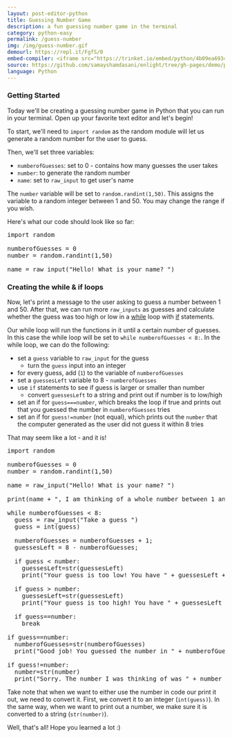 ```yaml
---
layout: post-editor-python
title: Guessing Number Game
description: a fun guessing number game in the terminal
category: python-easy
permalink: /guess-number
img: /img/guess-number.gif
demourl: https://repl.it/FgfS/0
embed-compiler: <iframe src="https://trinket.io/embed/python/4b09ea6934" width="100%" height="356" frameborder="0" marginwidth="0" marginheight="0" allowfullscreen></iframe>
source: https://github.com/samayshamdasani/enlight/tree/gh-pages/demo/python/guess-number
language: Python
---
```


### Getting Started 

Today we'll be creating a guessing number game in Python that you can run in your terminal. Open up your favorite text editor and let's begin!

To start, we'll need to ```import random``` as the random module will let us generate a random number for the user to guess.

Then, we'll set three variables: 
- ```numberofGuesses```: set to 0 - contains how many guesses the user takes
- ```number```: to generate the random number
- ```name```: set to ```raw_input``` to get user's name

The ```number``` variable will be set to ```random.randint(1,50)```. This assigns the variable to a random integer between 1 and 50. You may change the range
if you wish. 

Here's what our code should look like so far:

<pre class="prettyprint">
import random

numberofGuesses = 0
number = random.randint(1,50)

name = raw_input("Hello! What is your name? ")
</pre>

### Creating the while & if loops

Now, let's print a message to the user asking to guess a number between 1 and 50. After that, we can run more ```raw_inputs``` as guesses and calculate whether the guess was too high or low in a [while](https://docs.python.org/2/reference/compound_stmts.html#the-while-statement) loop with [if](https://docs.python.org/2/reference/compound_stmts.html#the-if-statement) statements. 

Our while loop will run the functions in it until a certain number of guesses. In this case the while loop will be set to ```while numberofGuesses < 8:```.
In the while loop, we can do the following:
- set a ```guess``` variable to ```raw_input``` for the guess
  - turn the ```guess``` input into an integer
- for every guess, add (```1```) to the variable of ```numberofGuesses```
- set a ```guessesLeft``` variable to 8 - ```numberofGuesses```
- use ```if``` statements to see if guess is larger or smaller than number
  - convert ```guessesLeft``` to a string and print out if number is to low/high
- set an if for ```guess===number```, which breaks the loop if true and prints out that you guessed the number in ```numberofGuesses``` tries
- set an if for ```guess!=number``` (not equal), which prints out the ```number``` that the computer generated as the user did not guess it within 8 tries

That may seem like a lot - and it is! 

<pre class="prettyprint">
import random

numberofGuesses = 0
number = random.randint(1,50)

name = raw_input("Hello! What is your name? ")

print(name + ", I am thinking of a whole number between 1 and 50. Can you guess what it is?")

while numberofGuesses < 8: 
  guess = raw_input("Take a guess ")
  guess = int(guess)

  numberofGuesses = numberofGuesses + 1;
  guessesLeft = 8 - numberofGuesses;

  if guess < number:
    guessesLeft=str(guessesLeft)
    print("Your guess is too low! You have " + guessesLeft + " guesses left")

  if guess > number:
    guessesLeft=str(guessesLeft)
    print("Your guess is too high! You have " + guessesLeft + " guesses left")

  if guess==number:
    break

if guess==number:
  numberofGuesses=str(numberofGuesses)
  print("Good job! You guessed the number in " + numberofGuesses + " tries :)")

if guess!=number:
  number=str(number)
  print("Sorry. The number I was thinking of was " + number + " :)")
</pre>

Take note that when we want to either use the number in code our print it out, we need to convert it. First, we convert it to an integer (```int(guess)```). In the same way, when we want to print out a number, we make sure it is converted to a string (```str(number)```).

Well, that's all! Hope you learned a lot :)





